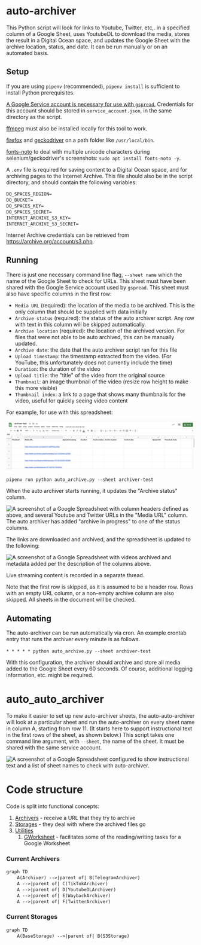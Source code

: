 # auto-archiver

This Python script will look for links to Youtube, Twitter, etc,. in a specified column of a Google Sheet, uses YoutubeDL to download the media, stores the result in a Digital Ocean space, and updates the Google Sheet with the archive location, status, and date. It can be run manually or on an automated basis.

## Setup

If you are using `pipenv` (recommended), `pipenv install` is sufficient to install Python prerequisites.

[A Google Service account is necessary for use with `gspread`.](https://gspread.readthedocs.io/en/latest/oauth2.html#for-bots-using-service-account) Credentials for this account should be stored in `service_account.json`, in the same directory as the script.

[ffmpeg](https://www.ffmpeg.org/) must also be installed locally for this tool to work. 

[firefox](https://www.mozilla.org/en-US/firefox/new/) and [geckodriver](https://github.com/mozilla/geckodriver/releases) on a path folder like `/usr/local/bin`. 

[fonts-noto](https://fonts.google.com/noto) to deal with multiple unicode characters during selenium/geckodriver's screenshots: `sudo apt install fonts-noto -y`. 

A `.env` file is required for saving content to a Digital Ocean space, and for archiving pages to the Internet Archive. This file should also be in the script directory, and should contain the following variables:

```
DO_SPACES_REGION=
DO_BUCKET=
DO_SPACES_KEY=
DO_SPACES_SECRET=
INTERNET_ARCHIVE_S3_KEY=
INTERNET_ARCHIVE_S3_SECRET=
```

Internet Archive credentials can be retrieved from https://archive.org/account/s3.php.

## Running

There is just one necessary command line flag, `--sheet name` which the name of the Google Sheet to check for URLs. This sheet must have been shared with the Google Service account used by `gspread`. This sheet must also have specific columns in the first row:
* `Media URL` (required): the location of the media to be archived. This is the only column that should be supplied with data initially
* `Archive status` (required): the status of the auto archiver script. Any row with text in this column will be skipped automatically.
* `Archive location` (required): the location of the archived version. For files that were not able to be auto archived, this can be manually updated.
* `Archive date`: the date that the auto archiver script ran for this file
* `Upload timestamp`: the timestamp extracted from the video. (For YouTube, this unfortunately does not currently include the time)
* `Duration`: the duration of the video
* `Upload title`: the "title" of the video from the original source
* `Thumbnail`: an image thumbnail of the video (resize row height to make this more visible)
* `Thumbnail index`: a link to a page that shows many thumbnails for the video, useful for quickly seeing video content

For example, for use with this spreadsheet:

![A screenshot of a Google Spreadsheet with column headers defined as above, and several Youtube and Twitter URLs in the "Media URL" column](docs/demo-before.png)

```pipenv run python auto_archive.py --sheet archiver-test```

When the auto archiver starts running, it updates the "Archive status" column.

![A screenshot of a Google Spreadsheet with column headers defined as above, and several Youtube and Twitter URLs in the "Media URL" column. The auto archiver has added "archive in progress" to one of the status columns.](docs/demo-progress.png)

The links are downloaded and archived, and the spreadsheet is updated to the following:

![A screenshot of a Google Spreadsheet with videos archived and metadata added per the description of the columns above.](docs/demo-after.png)

Live streaming content is recorded in a separate thread.

Note that the first row is skipped, as it is assumed to be a header row. Rows with an empty URL column, or a non-empty archive column are also skipped. All sheets in the document will be checked.

## Automating

The auto-archiver can be run automatically via cron. An example crontab entry that runs the archiver every minute is as follows.

```* * * * * python auto_archive.py --sheet archiver-test```

With this configuration, the archiver should archive and store all media added to the Google Sheet every 60 seconds. Of course, additional logging information, etc. might be required.

# auto_auto_archiver

To make it easier to set up new auto-archiver sheets, the auto-auto-archiver will look at a particular sheet and run the auto-archiver on every sheet name in column A, starting from row 11. (It starts here to support instructional text in the first rows of the sheet, as shown below.) This script takes one command line argument, with `--sheet`, the name of the sheet. It must be shared with the same service account.

![A screenshot of a Google Spreadsheet configured to show instructional text and a list of sheet names to check with auto-archiver.](docs/auto-auto.png)

# Code structure
Code is split into functional concepts:
1. [Archivers](archivers/) - receive a URL that they try to archive
2. [Storages](storages/) - they deal with where the archived files go
3. [Utilities](utils/)
   1. [GWorksheet](utils/gworksheet.py) - facilitates some of the reading/writing tasks for a Google Worksheet

### Current Archivers
```mermaid
graph TD
    A(Archiver) -->|parent of| B(TelegramArchiver)
    A -->|parent of| C(TikTokArchiver)
    A -->|parent of| D(YoutubeDLArchiver)
    A -->|parent of| E(WaybackArchiver)
    A -->|parent of| F(TwitterArchiver)
```
### Current Storages
```mermaid
graph TD
    A(BaseStorage) -->|parent of| B(S3Storage)
```
